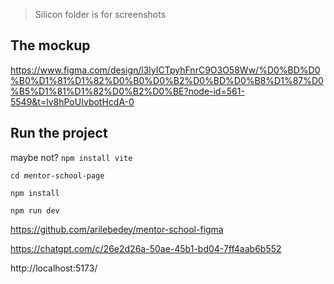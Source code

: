 > Silicon folder is for screenshots

## The mockup

https://www.figma.com/design/l3lyICTpyhFnrC9O3O58Ww/%D0%BD%D0%B0%D1%81%D1%82%D0%B0%D0%B2%D0%BD%D0%B8%D1%87%D0%B5%D1%81%D1%82%D0%B2%D0%BE?node-id=561-5549&t=lv8hPoUIvbotHcdA-0

## Run the project

maybe not? `npm install vite`

`cd mentor-school-page`

`npm install`

`npm run dev`

https://github.com/arilebedey/mentor-school-figma

https://chatgpt.com/c/26e2d26a-50ae-45b1-bd04-7ff4aab6b552

http://localhost:5173/
